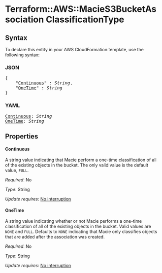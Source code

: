 # Terraform::AWS::MacieS3BucketAssociation ClassificationType

## Syntax

To declare this entity in your AWS CloudFormation template, use the following syntax:

### JSON

<pre>
{
    "<a href="#continuous" title="Continuous">Continuous</a>" : <i>String</i>,
    "<a href="#onetime" title="OneTime">OneTime</a>" : <i>String</i>
}
</pre>

### YAML

<pre>
<a href="#continuous" title="Continuous">Continuous</a>: <i>String</i>
<a href="#onetime" title="OneTime">OneTime</a>: <i>String</i>
</pre>

## Properties

#### Continuous

A string value indicating that Macie perform a one-time classification of all of the existing objects in the bucket.
The only valid value is the default value, `FULL`.

_Required_: No

_Type_: String

_Update requires_: [No interruption](https://docs.aws.amazon.com/AWSCloudFormation/latest/UserGuide/using-cfn-updating-stacks-update-behaviors.html#update-no-interrupt)

#### OneTime

A string value indicating whether or not Macie performs a one-time classification of all of the existing objects in the bucket.
Valid values are `NONE` and `FULL`. Defaults to `NONE` indicating that Macie only classifies objects that are added after the association was created.

_Required_: No

_Type_: String

_Update requires_: [No interruption](https://docs.aws.amazon.com/AWSCloudFormation/latest/UserGuide/using-cfn-updating-stacks-update-behaviors.html#update-no-interrupt)

